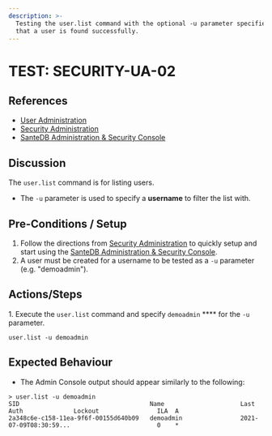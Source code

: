 ```yaml
---
description: >-
  Testing the user.list command with the optional -u parameter specified such
  that a user is found successfully.
---
```


# TEST: SECURITY-UA-02

## References

* [User Administration](../../../../../../../operations/server-administration/santedb-icdr-admin-console/user-administration.md)
* [Security Administration](../../../../../../../operations-1/system-administration/security-administration/#demo-environment)&#x20;
* [SanteDB Administration & Security Console](../../../../../../../operations/server-administration/santedb-icdr-admin-console/)

## Discussion

The `user.list` command is for listing users.&#x20;

* The `-u` parameter is used to specify a **username** to filter the list with.

## Pre-Conditions / Setup

1. Follow the directions from [Security Administration](../../../../../../../operations-1/system-administration/security-administration/#demo-environment) to quickly setup and start using the [SanteDB Administration & Security Console](../../../../../../../operations/server-administration/santedb-icdr-admin-console/).
2. A user must be created for a username to be tested as a `-u` parameter (e.g. "demoadmin").

## Actions/Steps

1\. Execute the `user.list` command and specify `demoadmin` **** for the `-u` parameter.

```
user.list -u demoadmin
```

## Expected Behaviour

* The Admin Console output should appear similarly to the following:

```
> user.list -u demoadmin
SID                                    Name                     Last Auth              Lockout                ILA  A
2a348c6e-c158-11ea-9f6f-00155d640b09   demoadmin                2021-07-09T08:30:59...                        0    *
```

